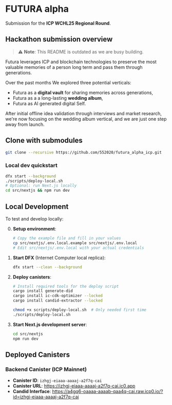# FUTURA alpha

Submission for the **ICP WCHL25 Regional Round**.

## Hackathon submission overview

> ⚠️ **Note**: This README is outdated as we are busy building.

Futura leverages ICP and blockchain technologies to preserve the most valuable memories of a person long term and pass them through generations.

Over the past months We explored three potential verticals:

- Futura as a **digital vault** for sharing memories across generations,
- Futura as a a long-lasting **wedding album**,
- Futura as AI generated digital Self.

After initial offline idea validation through interviews and market research, we're now focusing on the wedding album vertical, and we are just one step away from launch.

## Clone with submodules

```bash
git clone --recursive https://github.com/552020/futura_alpha_icp.git
```

### Local dev quickstart

```bash
dfx start --background
./scripts/deploy-local.sh
# Optional: run Next.js locally
cd src/nextjs && npm run dev
```

## Local Development

To test and develop locally:

0. **Setup environment**:

   ```bash
   # Copy the example file and fill in your values
   cp src/nextjs/.env.local.example src/nextjs/.env.local
   # Edit src/nextjs/.env.local with your actual credentials
   ```

1. **Start DFX** (Internet Computer local replica):

   ```bash
   dfx start --clean --background
   ```

2. **Deploy canisters**:

   ```bash
   # Install required tools for the deploy script
   cargo install generate-did
   cargo install ic-cdk-optimizer --locked
   cargo install candid-extractor --locked

   chmod +x scripts/deploy-local.sh  # Only needed first time
   ./scripts/deploy-local.sh
   ```

3. **Start Next.js development server**:
   ```bash
   cd src/nextjs
   npm run dev
   ```

## Deployed Canisters

### Backend Canister (ICP Mainnet)

- **Canister ID**: `izhgj-eiaaa-aaaaj-a2f7q-cai`
- **Canister URL**: https://izhgj-eiaaa-aaaaj-a2f7q-cai.ic0.app
- **Candid Interface**: https://a4gq6-oaaaa-aaaab-qaa4q-cai.raw.icp0.io/?id=izhgj-eiaaa-aaaaj-a2f7q-cai
